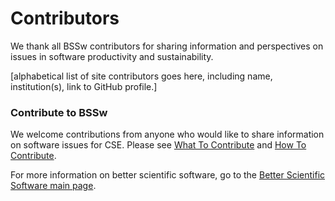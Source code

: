 # Contributors

We thank all BSSw contributors for sharing information and perspectives on issues in software productivity and sustainability.

[alphabetical list of site contributors goes here, including name, institution(s), link to GitHub profile.]

### Contribute to BSSw

We welcome contributions from anyone who would like to share information on software issues for CSE.  Please see [What To Contribute](../WhatToContribute.md) and [How To Contribute](../HowToContribute.md).

For more information on better scientific software, go to the [Better Scientific Software main page](http://betterscientificsoftware.info).
